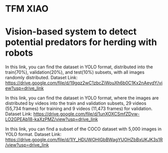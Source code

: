 # TFM XIAO
# Vision-based system to detect potential predators for herding with robots

In this link, you can find the dataset in YOLO format, distributed into the train(70%), validation(20%), and test(10%) subsets, with all images randomly distributed.
Dataset Link: https://drive.google.com/file/d/19gqz2wC1zbcZiWouXh6b0C1Kx2nAeydY/view?usp=drive_link

In this link, you can find the dataset in YOLO format, where the images are distributed by videos into the train and validation subsets, 29 videos (55,734 frames) for training and 9 videos (11,473 frames) for validation.
Dataset Link: https://drive.google.com/file/d/1unXOXCSmfZDvw-LO2GPEAb18-kaXzPMZ/view?usp=drive_link

In this link, you can find a subset of the COCO dataset with 5,000 images in YOLO format.
Dataset Link: https://drive.google.com/file/d/1lY_HDUWOHlGbBWagYUOHZbBxUKJK3s1R/view?usp=drive_link
